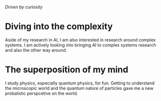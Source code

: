 *Driven by curiosity*

# Diving into the complexity

Aside of my research in AI, I am also interested in research around complex systems. I am actively looking into bringing AI to complex systems research and also the other way around.

# The superposition of my mind

I study physics, especially quantum physics, for fun. Getting to understand the microscopic world and the quantum nature of particles gave me a new probalistic perspcetive on the world.